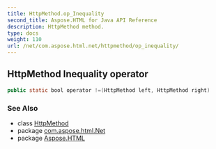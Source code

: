 ```yaml
---
title: HttpMethod.op_Inequality
second_title: Aspose.HTML for Java API Reference
description: HttpMethod method. 
type: docs
weight: 110
url: /net/com.aspose.html.net/httpmethod/op_inequality/
---
```

## HttpMethod Inequality operator

```java
public static bool operator !=(HttpMethod left, HttpMethod right)
```

### See Also

* class [HttpMethod](../)
* package [com.aspose.html.Net](../../httpmethod/)
* package [Aspose.HTML](../../../)
